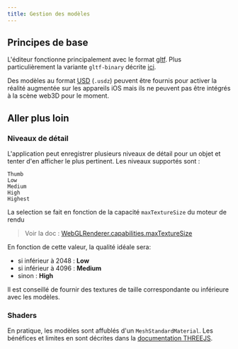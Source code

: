 ```yaml
---
title: Gestion des modèles
---
```


## Principes de base 

L'éditeur fonctionne principalement avec le format [gltf](https://registry.khronos.org/glTF/specs/2.0/glTF-2.0.html). Plus particulièrement la variante `gltf-binary` décrite [ici](https://registry.khronos.org/glTF/specs/2.0/glTF-2.0.html#glb-file-format-specification).

Des modèles au format [USD](https://openusd.org/release/intro.html) (`.usdz`) peuvent être fournis pour activer la réalité augmentée sur les appareils iOS mais ils ne peuvent pas être intégrés à la scène web3D pour le moment.


## Aller plus loin

### Niveaux de détail



L'application peut enregistrer plusieurs niveaux de détail pour un objet et tenter d'en afficher le plus pertinent. Les niveaux supportés sont :

    Thumb
    Low
    Medium
    High
    Highest

La selection se fait en fonction de la capacité `maxTextureSize` du moteur de rendu 

 > Voir la doc : [WebGLRenderer.capabilities.maxTextureSize](https://threejs.org/docs/?q=webGLRenderer#api/en/renderers/WebGLRenderer.capabilities)

En fonction de cette valeur, la qualité idéale sera:

 - si inférieur à 2048 : **Low**
 - si inférieur à 4096 : **Medium**
 - sinon               : **High**

Il est conseillé de fournir des textures de taille correspondante ou inférieure avec les modèles. 

### Shaders

En pratique, les modèles sont affublés d'un `MeshStandardMaterial`. Les bénéfices et limites en sont décrites dans la [documentation THREEJS](https://threejs.org/docs/#api/en/materials/MeshStandardMaterial).

